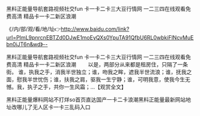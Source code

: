 黑料正能量导航套路视频社交fun
卡一卡二卡三大豆行情网
一二三四在线观看免费高清
精品卡一卡二新区浪潮


《/内/部/观/看/地/址👉http://www.baidu.com/link?url=PImL9pnrcnEBTZd0DJwE1moEyQXs0YpuTA91QfbU6RL0wbkiFlNcvMuEbn0iJT6n&wd》--

黑料正能量导航套路视频社交fun
卡一卡二卡三大豆行情网
一二三四在线观看免费高清
精品卡一卡二新区浪潮
　　以是，两部分从来都是租房住，只隔了一条街。
谁，执我之手，消我半世独立；谁，吻我之眸，遮我半世流浪；谁，抚我之面，慰我半世忧伤；谁，扶我之肩，驱我一生宁静；谁，可明我意，使我今生无憾。我，执子之手，共你一生风霜；...【观赏全文】





黑料正能量爆料网站不打烊so首页直达国产一卡二卡浪潮黑料正能量最新网站地址改哪儿了无人区卡一卡三乱码入口
